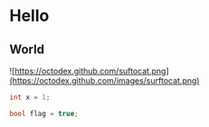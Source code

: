 # Hello
## World
![https://octodex.github.com/suftocat.png](https://octodex.github.com/images/surftocat.png)
```java
int x = 1;
```
```c++
bool flag = true;
```
